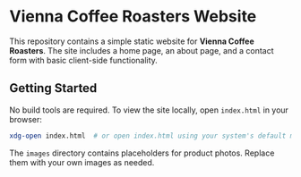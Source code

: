 # Vienna Coffee Roasters Website

This repository contains a simple static website for **Vienna Coffee Roasters**. The site includes a home page, an about page, and a contact form with basic client-side functionality.

## Getting Started

No build tools are required. To view the site locally, open `index.html` in your browser:

```bash
xdg-open index.html  # or open index.html using your system's default method
```

The `images` directory contains placeholders for product photos. Replace them with your own images as needed.
